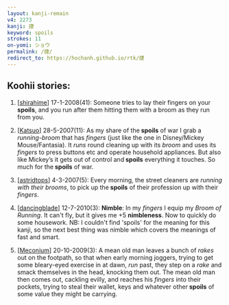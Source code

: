 ```yaml
---
layout: kanji-remain
v4: 2273
kanji: 捷
keyword: spoils
strokes: 11
on-yomi: ショウ
permalink: /捷/
redirect_to: https://hochanh.github.io/rtk/捷
---
```


## Koohii stories: 

1) [<a href="http://kanji.koohii.com/profile/shirahime">shirahime</a>] 17-1-2008(41): Someone tries to lay their fingers on your<strong> spoils</strong>, and you run after them hitting them with a broom as they run from you.

2) [<a href="http://kanji.koohii.com/profile/Katsuo">Katsuo</a>] 28-5-2007(11): As my share of the<strong> spoils</strong> of war I grab a <em>running-broom</em> that has <em>fingers</em> (just like the one in Disney/Mickey Mouse/Fantasia). It <em>runs</em> round cleaning up with its <em>broom</em> and uses its <em>fingers</em> to press buttons etc and operate household appliances. But also like Mickey’s it gets out of control and<strong> spoils</strong> everything it touches. So much for the<strong> spoils</strong> of war.

3) [<a href="http://kanji.koohii.com/profile/astridtops">astridtops</a>] 4-3-2007(5): Every morning, the street cleaners are <em>running with their brooms</em>, to pick up the<strong> spoils</strong> of their profession up with their <em>fingers</em>.

4) [<a href="http://kanji.koohii.com/profile/dancingblade">dancingblade</a>] 12-7-2010(3): <strong>Nimble</strong>: In my <em>fingers</em> I equip my <em>Broom of Running</em>. It can&#039;t fly, but it gives me +5 <strong>nimbleness</strong>. Now to quickly do some housework. NB: I couldn&#039;t find &#039;spoils&#039; for the meaning for this kanji, so the next best thing was nimble which covers the meanings of fast and smart.

5) [<a href="http://kanji.koohii.com/profile/Meconium">Meconium</a>] 20-10-2009(3): A mean old man leaves a bunch of <em>rakes</em> out on the footpath, so that when early morning joggers, trying to get some bleary-eyed exercise in at dawn, <em>run</em> past, they step on a <em>rake</em> and smack themselves in the head, knocking them out. The mean old man then comes out, cackling evilly, and reaches his <em>fingers</em> into their pockets, trying to steal their wallet, keys and whatever other<strong> spoils</strong> of some value they might be carrying.

